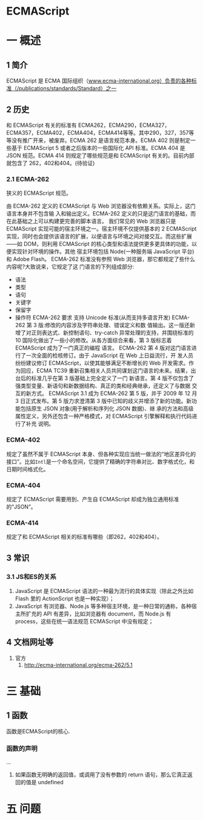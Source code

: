 # ECMAScript
# 一 概述
## 1 简介
ECMAScript 是 ECMA 国际组织（www.ecma-international.org）负责的各种标准（/publications/standards/Standard）之一

## 2 历史
和 ECMAScript 有关的标准有 ECMA262，ECMA290，ECMA327，ECMA357，ECMA402，ECMA404，ECMA414等等。其中290，327，357等等没有推广开来，被废弃。ECMA 262 是语言规范本身。ECMA 402 则是制定一些基于 ECMAScript 5 或者之后版本的一些国际化 API 标准。ECMA 404 是 JSON 规范。ECMA 414 则规定了哪些规范是和 ECMAScript 有关的。目前内部就包含了 262，402和404。(待验证)

### 2.1 ECMA-262
狭义的 ECMAScript 规范。

由 ECMA-262 定义的 ECMAScript 与 Web 浏览器没有依赖关系。实际上，这门语言本身并不包含输 入和输出定义。ECMA-262 定义的只是这门语言的基础，而在此基础之上可以构建更完善的脚本语言。 我们常见的 Web 浏览器只是 ECMAScript 实现可能的宿主环境之一。宿主环境不仅提供基本的 2 ECMAScript 实现，同时也会提供该语言的扩展，以便语言与环境之间对接交互。而这些扩展——如 DOM，则利用 ECMAScript 的核心类型和语法提供更多更具体的功能，以便实现针对环境的操作。其他 宿主环境包括 Node(一种服务端 JavaScript 平台)和 Adobe Flash。
ECMA-262 标准没有参照 Web 浏览器，那它都规定了些什么内容呢?大致说来，它规定了这 门语言的下列组成部分:
- 语法
- 类型
- 语句
- 关键字
- 保留字
- 操作符
ECMA-262 要求 支持 Unicode 标准(从而支持多语言开发)
ECMA-262 第 3 版:修改的内容涉及字符串处理、错误定义和数 值输出。这一版还新增了对正则表达式、新控制语句、try-catch 异常处理的支持，并围绕标准的 10 国际化做出了一些小的修改。从各方面综合来看，第 3 版标志着 ECMAScript 成为了一门真正的编程 语言。
ECMA-262 第 4 版对这门语言进行了一次全面的检核修订。由于 JavaScript 在 Web 上日益流行，开 发人员纷纷建议修订 ECMAScript，以使其能够满足不断增长的 Web 开发需求。作为回应，ECMA TC39 重新召集相关人员共同谋划这门语言的未来。结果，出台后的标准几乎在第 3 版基础上完全定义了一门 新语言。第 4 版不仅包含了强类型变量、新语句和新数据结构、真正的类和经典继承，还定义了与数据 交互的新方式。
ECMAScript 3.1 成为 ECMA-262 第 5 版，并于 2009 年 12 月 3 日正式发布。第 5 版力求澄清第 3 版中已知的歧义并增添了新的功能。新功能包括原生 JSON 对象(用于解析和序列化 JSON 数据)、继 承的方法和高级属性定义，另外还包含一种严格模式，对 ECMAScript 引擎解释和执行代码进行了补充 说明。

### ECMA-402
规定了虽然不属于 ECMAScript 本身、但各种实现应当统一做法的“地区差异化的接口”。比如`Intl`是一个命名空间，它提供了精确的字符串对比、数字格式化，和日期时间格式化。

### ECMA-404
规定了 ECMAScript 需要用到、产生自 ECMAScript 却成为独立通用标准的“JSON”。

### ECMA-414
规定了和 ECMAScript 相关的标准有哪些（即262，402和404）。

## 3 常识
### 3.1 JS和ES的关系
1. JavaScript 是 ECMAScript 语法的一种最为流行的具体实现（除此之外比如 Flash 里的 ActionScript 也是一种实现）；
2. JavaScript 有浏览器、Node.js 等多种宿主环境，是一种日常的通称，各种宿主所扩充的 API 有差异，比如浏览器有 document，而 Node.js 有 process，这些在统一语法规范 ECMAScript 中没有规定；

## 4 文档网址等
1. 官方
    1. http://ecma-international.org/ecma-262/5.1
# 三 基础
## 1 函数
函数是ECMAScript的核心.
### 函数的声明
...
1. 如果函数无明确的返回值，或调用了没有参数的 return 语句，那么它真正返回的值是 undefined
# 五 问题